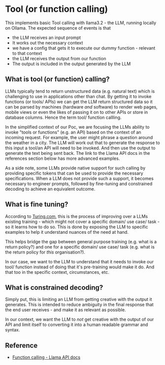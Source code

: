 # Tool (or function calling)
This implements basic Tool calling with llama3.2 - the LLM, running locally on Ollama. The expected sequence of events is that 

* the LLM receives an input prompt
* It works out the necessary context
* we have a config that gets it to execute our dummy function - relevant to that context
* the LLM receives the output from our function
* The output is included in the output generated by the LLM


## What is tool (or function) calling?
LLMs typically tend to return unstructured data (e.g. natural text) which is challenging to use in applications other than chat. By getting it to invoke functions (or tools/ APIs) we can get the LLM return structured data so it can be parsed by machines (hardware _and_ software) to render web pages, mobile views or even the likes of passing it on to other APIs or store in database columns. Hence the term tool/ function callling.

In the simplified context of our Poc, we are focusing the LLMs ability to invoke "tools or functions" (e.g. an API) based on the context of an incoming request. For example, the user might phrase a question around the weather in a city. The LLM will work out that to generate the response to this input a tool/an API will need to be invoked. And then use the output to generate the text being sent back. The link to the Llama API docs in the references section below has more advanced examples.

As a side note, some LLMs provide native support for such calling by providing specific tokens that can be used to provide the necessary specifications. When a LLM does not provide such a support, it becomes necessary to engineer prompts, followed by fine-tuning and constrained decoding to achieve an equivalent outcome.

## What is fine tuning?
According to [Turing.com](https://www.turing.com/resources/finetuning-large-language-models), this is the process of improving over a LLMs existing training - which might not cover a specific domain/ use case/ task - so it learns how to do so. This is done by exposing the LLM to specific examples to help it understand nuances of the need at hand. 

This helps bridge the gap between general purpose training (e.g. what is a return policy?) and one for a specific domain/ use case/ task (e.g. what is the return policy for _this_ organisation?). 

In our case, we want to the LLM to understand that it needs to invoke our tool/ function instead of doing that it's pre-training would make it do. And that too in the specific context, circumstances, etc.

## What is constrained decoding?
Simply put, this is limiting an LLM from getting creative with the output it generates. This is intended to reduce ambiguity in the final response that the end user receives - and make it as relevant as possible.

In our context, we want the LLM to *not* get creative with the output of our API and limit itself to converting it into a human readable grammar and syntax.

## Reference
* [Function calling - Llama API docs](https://docs.llama-api.com/essentials/function)